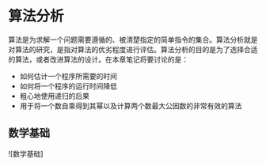 # 算法分析

算法是为求解一个问题需要遵循的、被清楚指定的简单指令的集合。算法分析就是对算法的研究，是指对算法的优劣程度进行评估。算法分析的目的是为了选择合适的算法，或者改进算法的设计。在本章笔记将要讨论的是：
+ 如何估计一个程序所需要的时间
+ 如何将一个程序的运行时间降低
+ 粗心地使用递归的后果
+ 用于将一个数自乘得到其幂以及计算两个数最大公因数的非常有效的算法

## 数学基础

![数学基础]